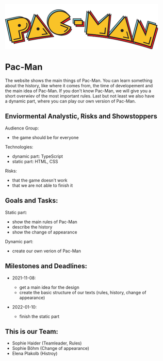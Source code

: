 ![A Pac-Man](https://github.com/WMC-AHIF-2021/Pac-Man/blob/master/Images/pacman1.png)

# Pac-Man
The website shows the main things of Pac-Man. You can learn something about the history, like where it comes from, the time of developement and the main idea of Pac-Man. If you don't know Pac-Man, we will give you a short overwiev of the most important rules. Last but not least we also have a dynamic part, where you can play our own version of Pac-Man.   

## Enviormental Analystic, Risks and Showstoppers
Audience Group:
* the game should be for everyone 

Technologies: 
* dynamic part: TypeScript
* static part: HTML, CSS

Risks: 
* that the game doesn't work 
* that we are not able to finish it 

## Goals and Tasks:
Static part: 
* show the main rules of Pac-Man
* describe the history
* show the change of appearance 

Dynamic part:
* create our own verion of Pac-Man

## Milestones and Deadlines:
* 2021-11-08: 
    * get a main idea for the design 
    * create the basic structure of our texts (rules, history, change of appearance)

* 2022-01-10: 
    * finish the static part   

## This is our Team:
* Sophie Haider (Teamleader, Rules)
* Sophie Böhm (Change of appearance)
* Elena Plakolb (Histroy)